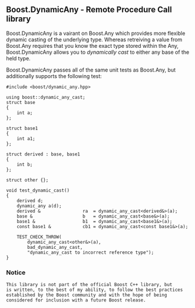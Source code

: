 Boost.DynamicAny - Remote Procedure Call library
---------------------------------------
Boost.DynamicAny is a vairant on Boost.Any which provides more flexible
dynamic casting of the underlying type.  Whereas retreiving a value from
Boost.Any requires that you know the exact type stored within the Any,
Boost.DynamicAny allows you to *dynamically cast* to either any base of 
the held type. 


Boost.DynamicAny passes all of the same unit tests as Boost.Any, but additionally supports
the following test:

    #include <boost/dynamic_any.hpp>

    using boost::dynamic_any_cast;
    struct base 
    {
        int a;
    };

    struct base1 
    {
        int a1;
    };

    struct derived : base, base1
    {
        int b;
    };

    struct other {};

    void test_dynamic_cast()
    {
        derived d;
        dynamic_any a(d);
        derived &                ra  = dynamic_any_cast<derived&>(a);
        base &                   b   = dynamic_any_cast<base&>(a);
        base1 &                  b1  = dynamic_any_cast<base1&>(a);
        const base1 &            cb1 = dynamic_any_cast<const base1&>(a);
    
        TEST_CHECK_THROW(
            dynamic_any_cast<other&>(a),
            bad_dynamic_any_cast,
            "dynamic_any_cast to incorrect reference type");
    }


### Notice ###

    This library is not part of the official Boost C++ library, but
    is written, to the best of my ability, to follow the best practices
    established by the Boost community and with the hope of being 
    considered for inclusion with a future Boost release.


